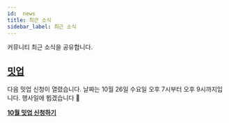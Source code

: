 ```yaml
---
id:  news
title: 최근 소식
sidebar_label: 최근 소식
---
```


커뮤니티 최근 소식을 공유합니다.

## [밋업](meetup)

다음 밋업 신청이 열렸습니다. 날짜는 10월 26일 수요일 오후 7시부터 오후 9시까지입니다. 행사일에 뵙겠습니다 🙇<br/>

**[10월 밋업 신청하기](https://www.meetup.com/react-native-seoul/events/289001565)**

